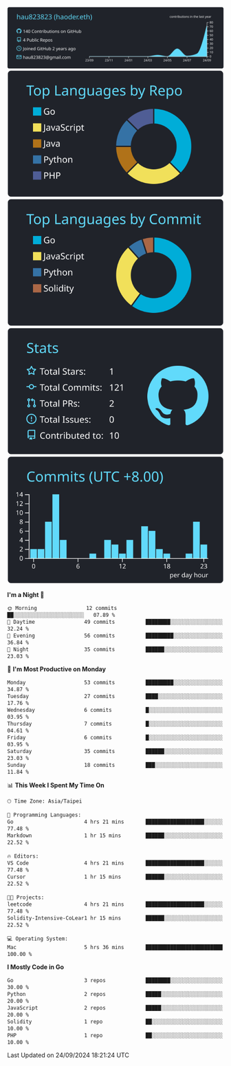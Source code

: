 [![](https://raw.githubusercontent.com/hau823823/hau823823/master/profile-summary-card-output/react/0-profile-details.svg)](https://github.com/vn7n24fzkq/github-profile-summary-cards)
[![](https://raw.githubusercontent.com/hau823823/hau823823/master/profile-summary-card-output/react/1-repos-per-language.svg)](https://github.com/vn7n24fzkq/github-profile-summary-cards) [![](https://raw.githubusercontent.com/hau823823/hau823823/master/profile-summary-card-output/react/2-most-commit-language.svg)](https://github.com/vn7n24fzkq/github-profile-summary-cards)
[![](https://raw.githubusercontent.com/hau823823/hau823823/master/profile-summary-card-output/react/3-stats.svg)](https://github.com/vn7n24fzkq/github-profile-summary-cards) [![](https://raw.githubusercontent.com/hau823823/hau823823/master/profile-summary-card-output/react/4-productive-time.svg)](https://github.com/vn7n24fzkq/github-profile-summary-cards)

<!--START_SECTION:waka-->
**I'm a Night 🦉** 

```text
🌞 Morning                12 commits          ██░░░░░░░░░░░░░░░░░░░░░░░   07.89 % 
🌆 Daytime                49 commits          ████████░░░░░░░░░░░░░░░░░   32.24 % 
🌃 Evening                56 commits          █████████░░░░░░░░░░░░░░░░   36.84 % 
🌙 Night                  35 commits          ██████░░░░░░░░░░░░░░░░░░░   23.03 % 
```
📅 **I'm Most Productive on Monday** 

```text
Monday                   53 commits          █████████░░░░░░░░░░░░░░░░   34.87 % 
Tuesday                  27 commits          ████░░░░░░░░░░░░░░░░░░░░░   17.76 % 
Wednesday                6 commits           █░░░░░░░░░░░░░░░░░░░░░░░░   03.95 % 
Thursday                 7 commits           █░░░░░░░░░░░░░░░░░░░░░░░░   04.61 % 
Friday                   6 commits           █░░░░░░░░░░░░░░░░░░░░░░░░   03.95 % 
Saturday                 35 commits          ██████░░░░░░░░░░░░░░░░░░░   23.03 % 
Sunday                   18 commits          ███░░░░░░░░░░░░░░░░░░░░░░   11.84 % 
```


📊 **This Week I Spent My Time On** 

```text
🕑︎ Time Zone: Asia/Taipei

💬 Programming Languages: 
Go                       4 hrs 21 mins       ███████████████████░░░░░░   77.48 % 
Markdown                 1 hr 15 mins        ██████░░░░░░░░░░░░░░░░░░░   22.52 % 

🔥 Editors: 
VS Code                  4 hrs 21 mins       ███████████████████░░░░░░   77.48 % 
Cursor                   1 hr 15 mins        ██████░░░░░░░░░░░░░░░░░░░   22.52 % 

🐱‍💻 Projects: 
leetcode                 4 hrs 21 mins       ███████████████████░░░░░░   77.48 % 
Solidity-Intensive-CoLear1 hr 15 mins        ██████░░░░░░░░░░░░░░░░░░░   22.52 % 

💻 Operating System: 
Mac                      5 hrs 36 mins       █████████████████████████   100.00 % 
```

**I Mostly Code in Go** 

```text
Go                       3 repos             ████████░░░░░░░░░░░░░░░░░   30.00 % 
Python                   2 repos             █████░░░░░░░░░░░░░░░░░░░░   20.00 % 
JavaScript               2 repos             █████░░░░░░░░░░░░░░░░░░░░   20.00 % 
Solidity                 1 repo              ██░░░░░░░░░░░░░░░░░░░░░░░   10.00 % 
PHP                      1 repo              ██░░░░░░░░░░░░░░░░░░░░░░░   10.00 % 
```




 Last Updated on 24/09/2024 18:21:24 UTC
<!--END_SECTION:waka-->
